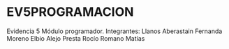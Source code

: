 # EV5PROGRAMACION
Evidencia 5 Módulo programador. 
Integrantes: 
Llanos Aberastain Fernanda
Moreno Elbio Alejo 
Presta Rocío 
Romano Matías
